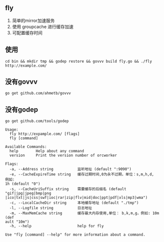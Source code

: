 ## fly
1. 简单的mirror加速服务
2. 使用 groupcache 进行缓存加速
3. 可配置缓存时间

## 使用
`cd bin && mkdir tmp && godep restore && govvv build fly.go && ./fly http://example.com/`

## 没有govvv
`go get github.com/ahmetb/govvv`

## 没有godep
`go get github.com/tools/godep`


```
Usage:
  fly http://expample.com/ [flags]
  fly [command]

Available Commands:
  help        Help about any command
  version     Print the version number of orcworker

Flags:
  -a, --Address string           监听地址 (default ":9090")
  -e, --CacheExpireTime string   缓存过期时间,0为永不过期，单位：s,m,h,d, 例如:                                                                                                                                                                                                1h (default "0")
  -s, --CacheUriSuffix string    需要缓存的后缀名 (default "gif|jpg|jpeg|bmp|png                                                                                                                                                                                               |ico|txt|js|css|swf|ioc|rar|zip|flv|mid|doc|ppt|pdf|xls|mp3|wma")
  -c, --LocalCacheDir string     本地缓存地址 (default "./tmp")
  -l, --Logfile string           日志地址
  -m, --MaxMemCache string       缓存最大内存使用,单位： b,k,m,g，例如: 10m (def                                                                                                                                                                                               ault "10m")
  -h, --help                     help for fly

Use "fly [command] --help" for more information about a command.
```